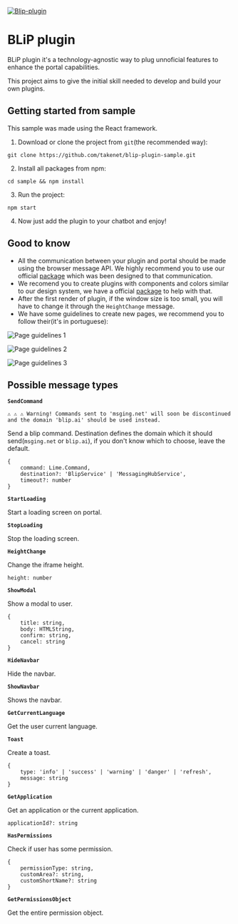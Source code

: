 [![Blip-plugin](https://imgur.com/B8dPNgk.png "Blip-plugin")][blip]

# BLiP plugin

BLiP plugin it's a technology-agnostic way to plug unnoficial features to enhance the portal capabilities.

This project aims to give the initial skill needed to develop and build your own plugins.

## Getting started from sample

This sample was made using the React framework.

1. Download or clone the project from `git`(the recommended way):

`git clone https://github.com/takenet/blip-plugin-sample.git`

2. Install all packages from npm:

`cd sample && npm install`

3. Run the project:

`npm start`

4. Now just add the plugin to your chatbot and enjoy!

## Good to know

* All the communication between your plugin and portal should be made using the browser message API. We highly recommend you to use our official [package][iframe-message] which was been designed to that communication.
* We recomend you to create plugins with components and colors similar to our design system, we have a official [package][blip-toolkit] to help with that.
* After the first render of plugin, if the window size is too small, you will have to change it through the `HeightChange` message.
* We have some guidelines to create new pages, we recommend you to follow their(it's in portuguese):

![Page guidelines 1](https://i.imgur.com/0gEvaxT.png "Page guidelines 1")

![Page guidelines 2](https://i.imgur.com/gMfUMjG.png "Page guidelines 2")

![Page guidelines 3](https://i.imgur.com/QPil55Q.png "Page guidelines 3")

## Possible message types

**`SendCommand`**

`⚠ ⚠ ⚠ Warning! Commands sent to 'msging.net' will soon be discontinued and the domain 'blip.ai' should be used instead.`

Send a blip command. Destination defines the domain which it should send(`msging.net` or `blip.ai`), if you don't know which to choose, leave the default.
```
{
    command: Lime.Command,
    destination?: 'BlipService' | 'MessagingHubService',
    timeout?: number
}
```

**`StartLoading`**

Start a loading screen on portal.

**`StopLoading`**

Stop the loading screen.

**`HeightChange`**

Change the iframe height.

```
height: number
```

**`ShowModal`**

Show a modal to user.

```
{
    title: string,
    body: HTMLString,
    confirm: string,
    cancel: string
}
```

**`HideNavbar`**

Hide the navbar.

**`ShowNavbar`**

Shows the navbar.

**`GetCurrentLanguage`**

Get the user current language.

**`Toast`**

Create a toast.

```
{
    type: 'info' | 'success' | 'warning' | 'danger' | 'refresh',
    message: string
}
```

**`GetApplication`**

Get an application or the current application.

```
applicationId?: string
```

**`HasPermissions`**

Check if user has some permission.

```
{
    permissionType: string,
    customArea?: string,
    customShortName?: string
}
```

**`GetPermissionsObject`**

Get the entire permission object.

[blip]: https://blip.ai
[iframe-message]: https://github.com/takenet/iframe-message-proxy
[blip-toolkit]: https://www.npmjs.com/package/blip-toolkit
